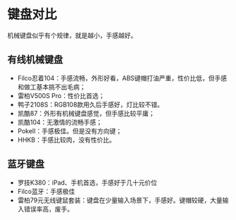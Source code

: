 # 键盘对比

机械键盘似乎有个规律，就是越小，手感越好。

## 有线机械键盘

- Filco忍着104：手感流畅，外形好看，ABS键帽打油严重，性价比低，但手感和做工基本挑不出毛病；
- 雷柏V500S Pro：性价比首选；
- 鸭子2108S：RGB108款用久后手感好，灯比较不错。
- 凯酷87：外形有机械键盘感觉，但手感比较平庸；
- 凯酷104：无激情的流畅手感；
- PokeII：手感极佳。但是没有方向键；
- HHKB：手感比较肉，没有性价比。

## 蓝牙键盘

- 罗技K380：iPad、手机首选，手感好于几十元价位
- Filco蓝牙：手感极佳
- 雷柏79元无线键鼠套装：键盘在少量输入场景下，手感好。键帽较硬，大量输入错误率高，废手。
